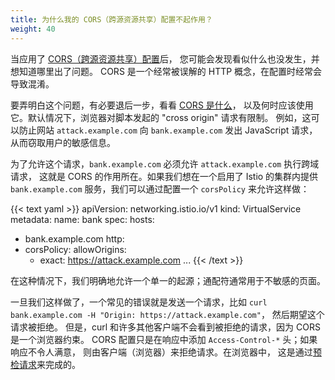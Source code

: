 ```yaml
---
title: 为什么我的 CORS（跨源资源共享）配置不起作用？
weight: 40
---
```


当应用了 [CORS（跨源资源共享）配置](/zh/docs/reference/config/networking/virtual-service/#CorsPolicy)后，
您可能会发现看似什么也没发生，并想知道哪里出了问题。
CORS 是一个经常被误解的 HTTP 概念，在配置时经常会导致混淆。

要弄明白这个问题，有必要退后一步，看看
[CORS 是什么](https://developer.mozilla.org/zh/docs/Web/HTTP/CORS)，
以及何时应该使用它。默认情况下，浏览器对脚本发起的 "cross origin" 请求有限制。
例如，这可以防止网站 `attack.example.com` 向 `bank.example.com` 发出 JavaScript 请求，
从而窃取用户的敏感信息。

为了允许这个请求，`bank.example.com` 必须允许 `attack.example.com` 执行跨域请求，
这就是 CORS 的作用所在。如果我们想在一个启用了 Istio 的集群内提供 `bank.example.com`
服务，我们可以通过配置一个 `corsPolicy` 来允许这样做：

{{< text yaml >}}
apiVersion: networking.istio.io/v1
kind: VirtualService
metadata:
  name: bank
spec:
  hosts:
  - bank.example.com
  http:
  - corsPolicy:
      allowOrigins:
      - exact: https://attack.example.com
...
{{< /text >}}

在这种情况下，我们明确地允许一个单一的起源；通配符通常用于不敏感的页面。

一旦我们这样做了，一个常见的错误就是发送一个请求，比如
`curl bank.example.com -H "Origin: https://attack.example.com"`，
然后期望这个请求被拒绝。
但是，curl 和许多其他客户端不会看到被拒绝的请求，因为 CORS 是一个浏览器约束。
CORS 配置只是在响应中添加 `Access-Control-*` 头；如果响应不令人满意，
则由客户端（浏览器）来拒绝请求。在浏览器中，
这是通过[预检请求](https://developer.mozilla.org/zh/docs/Web/HTTP/CORS#preflighted_requests)来完成的。
